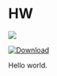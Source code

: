 # HW
![](https://github.com/hiyainc-oss/hw/workflows/Scala%20CI/badge.svg)

[ ![Download](https://api.bintray.com/packages/hiyainc-oss/maven/hw/images/download.svg) ](https://bintray.com/hiyainc-oss/maven/hw/_latestVersion)


Hello world.
